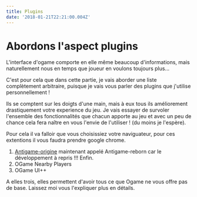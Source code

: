 ```yaml
---
title: Plugins
date: '2018-01-21T22:21:00.004Z'
---
```


# Abordons l'aspect plugins

L'interface d'ogame comporte en elle même beaucoup d'informations, mais naturellement nous en temps que joueur en voulons toujours plus...

C'est pour cela que dans cette partie, je vais aborder une liste complètement arbitraire, puisque je vais vous parler des plugins que j'utilise personnellement !

Ils se comptent sur les doigts d'une main, mais à eux tous ils améliorement drastiquement votre experience du jeu.
Je vais essayer de survoler l'ensemble des fonctionnalités que chacun apporte au jeu et avec un peu de chance cela fera naître en vous l'envie de l'utiliser ! (du moins je l'espère).

Pour cela il va falloir que vous choisissiez votre naviguateur, pour ces extentions il vous faudra prendre google chrome.

1. [Antigame-origine](https://chrome.google.com/webstore/detail/antigamereborn/mhfbpacbhjchkjeopjfgdhckepclcfll) maintenant appelé Antigame-reborn car le développement à repris !!! Enfin.
2. OGame Nearby Players
3. OGame UI++

A elles trois, elles permettent d'avoir tous ce que Ogame ne vous offre pas de base. Laissez moi vous l'expliquer plus en détails.
